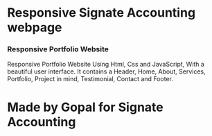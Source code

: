 # Responsive Signate Accounting webpage
### Responsive Portfolio Website
Responsive Portfolio Website Using Html, Css and JavaScript, With a beautiful user interface. It contains a Header, Home, About, Services, Portfolio, Project in mind, Testimonial, Contact and Footer.
# Made by Gopal for Signate Accounting
